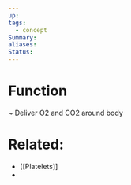 ```yaml
---
up: 
tags:
  - concept
Summary: 
aliases: 
Status:
---
```

# Function
~
Deliver O2 and CO2 around body


# Related:
- [[Platelets]]
- 